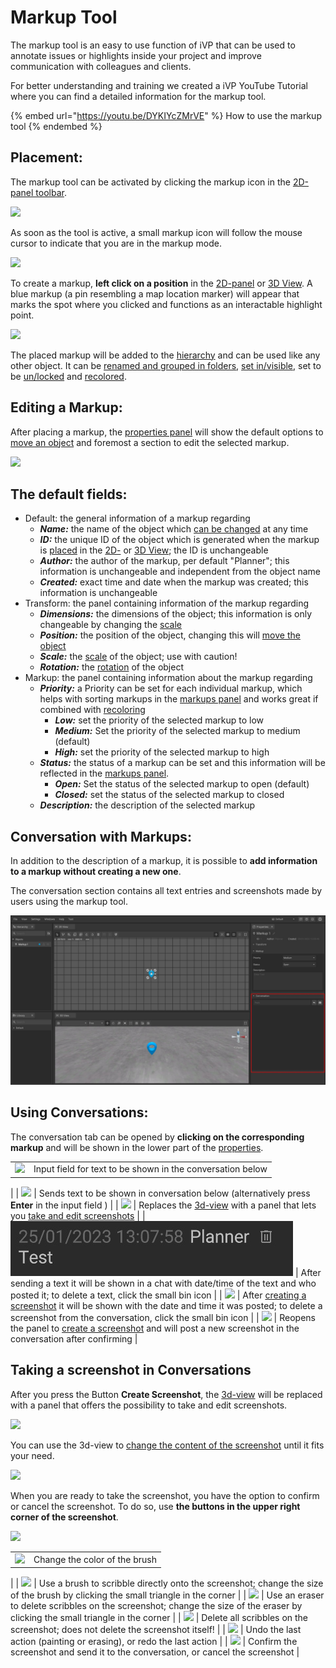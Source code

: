 # Markup Tool

The markup tool is an easy to use function of iVP that can be used to annotate issues or highlights inside your project and improve communication with colleagues and clients.

For better understanding and training we created a iVP YouTube Tutorial where you can find a detailed information for the markup tool.

{% embed url="https://youtu.be/DYKIYcZMrVE" %}
How to use the markup tool
{% endembed %}

## Placement:

The markup tool can be activated by clicking the markup icon in the [2D-panel toolbar](../user-interface/the-2d-panel.md#the-toolbar-of-the-2d-panel).

![](../../../.gitbook/assets/markup\_icon.jpg)

As soon as the tool is active, a small markup icon will follow the mouse cursor to indicate that you are in the markup mode.

![](../../../.gitbook/assets/markup\_cursor.jpg)

To create a markup, **left click on a position** in the [2D-panel](../user-interface/the-2d-panel.md) or [3D View](../user-interface/the-3d-view.md). A blue markup (a pin resembling a map location marker) will appear that marks the spot where you clicked and functions as an interactable highlight point.

![](../../../.gitbook/assets/markup\_placement.jpg)

The placed markup will be added to the [hierarchy](../user-interface/the-machine-list.md) and can be used like any other object. It can be [renamed and grouped in folders](../machines/renaming-objects-and-folders.md), [set in/visible](../user-interface/hierarchy-panel.md#hideunhide-objects), set to be [un/locked](../user-interface/hierarchy-panel.md#lockunlock-objects) and [recolored](../machines/highlighting-objects.md).

## Editing a Markup:

After placing a markup, the [properties panel](../user-interface/the-info-panel.md) will show the default options to [move an object](../machines/move-objects.md#moving-objects-via-the-info-panel) and foremost a section to edit the selected markup.

![](../../../.gitbook/assets/markup\_properties.jpg)

## The default fields:

* Default: the general information of a markup regarding
    * _**Name:**_ the name of the object which [can be changed](../machines/renaming-objects-and-folders.md) at any time
    * _**ID:**_ the unique ID of the object which is generated when the markup is [placed](../machines/first-steps-with-3d-object.md) in the [2D-](../user-interface/the-2d-panel.md) or [3D View](../user-interface/the-3d-view.md); the ID is unchangeable 
    * _**Author:**_ the author of the markup, per default "Planner"; this information is unchangeable and independent from the object name
    * _**Created:**_ exact time and date when the markup was created; this information is unchangeable
* Transform: the panel containing information of the markup regarding
    * _**Dimensions:**_ the dimensions of the object; this information is only changeable by changing the [scale](../machines/scale-objects.md)
    * _**Position:**_ the position of the object, changing this will [move the object](../machines/move-objects.md#moving-objects-via-the-info-panel)
    * _**Scale:**_ the [scale](../machines/scale-objects.md) of the object; use with caution!
    * _**Rotation:**_ the [rotation](../machines/rotate-objects.md) of the object
* Markup: the panel containing information about the markup regarding
    * _**Priority:**_ a Priority can be set for each individual markup, which helps with sorting markups in the [markups panel](../user-interface/markups-panel.md) and works great if combined with [recoloring](../machines/highlighting-objects.md)
        * _**Low:**_ set the priority of the selected markup to low
        * _**Medium:**_ Set the priority of the selected markup to medium (default)
        * _**High:**_ set the priority of the selected markup to high
    * _**Status:**_ the status of a markup can be set and this information will be reflected in the [markups panel](../user-interface/markups-panel.md).
        * _**Open:**_ Set the status of the selected markup to open (default)
        * _**Closed:**_ set the status of the selected markup to closed
    * _**Description:**_ the description of the selected markup

## Conversation with Markups:

In addition to the description of a markup, it is possible to **add information to a markup without creating a new one**.

The conversation section contains all text entries and screenshots made by users using the markup tool.

![](../../../.gitbook/assets/conversation.jpg)

## Using Conversations:

The conversation tab can be opened by **clicking on the corresponding markup** and will be shown in the lower part of the [properties](../user-interface/the-info-panel.md).

|                                                                           |                                                                                                                                                                                                                                                                                                              |
| ------------------------------------------------------------------------- | ------------------------------------------------------------------------------------------------------------------------------------------------------------------------------------------------------------------------------------------------------------------------------------------------------------ |
| ![](../../../.gitbook/assets/conversation\_reply.jpg)                      | Input field for text to be shown in the conversation below
|
| ![](../../../.gitbook/assets/conversation\_send\_text.jpg)                 | Sends text to be shown in conversation below (alternatively press **Enter** in the input field ) 
|
| ![](../../../.gitbook/assets/conversation\_create\_screenshot.jpg)         | Replaces the [3d-view](..user-interface/the-3d-view.md) with a panel that lets you [take and edit screenshots](/markup-tool.md#taking-a-screenshot-in-conversations)
|
| ![](../../../.gitbook/assets/conversation_text.jpg)                        | After sending a text it will be shown in a chat with date/time of the text and who posted it; to delete a text, click the small bin icon
|
| ![](../../../.gitbook/assets/conversation\_screenshot.jpg)                 | After [creating a screenshot](#taking-a-screenshot-in-conversations) it will be shown with the date and time it was posted; to delete a screenshot from the conversation, click the small bin icon
|
| ![](../../../.gitbook/assets/conversation\_screenshot\_reply.jpg)          | Reopens the panel to [create a screenshot](#taking-a-screenshot-in-conversations) and will post a new screenshot in the conversation after confirming
|

## Taking a screenshot in Conversations

After you press the Button **Create Screenshot**, the [3d-view](../user-interface/the-3d-view.md) will be replaced with a panel that offers the possibility to take and edit screenshots.

![](../../../.gitbook/assets/markup\_screenshot\_panel.jpg)

You can use the 3d-view to [change the content of the screenshot](../getting-started/moving-the-camera.md) until it fits your need.

![](../../../.gitbook/assets/markup\_screenshot\_panel\_buttons.jpg)

When you are ready to take the screenshot, you have the option to confirm or cancel the screenshot. To do so, use **the buttons in the upper right corner of the screenshot**.

![](../../../.gitbook/assets/markup\_screenshot\_panel\marking\_bar.jpg)

|                                                                           |                                                                                                                                                                                                                                                                                                              |
| ------------------------------------------------------------------------- | ------------------------------------------------------------------------------------------------------------------------------------------------------------------------------------------------------------------------------------------------------------------------------------------------------------ |
| ![](../../../.gitbook/assets/markup\_screenshot\_panel\_color.jpg)        | Change the color of the brush
|
| ![](../../../.gitbook/assets/markup\_screenshot\_panel\_brush.jpg)        | Use a brush to scribble directly onto the screenshot; change the size of the brush by clicking the small triangle in the corner 
|
| ![](../../../.gitbook/assets/markup\_screenshot\_panel\_eraser.jpg)       | Use an eraser to delete scribbles on the screenshot; change the size of the eraser by clicking the small triangle in the corner
|
| ![](../../../.gitbook/assets/markup\_screenshot\_panel\_clear.jpg)        | Delete all scribbles on the screenshot; does not delete the screenshot itself!
|
| ![](../../../.gitbook/assets/markup\_screenshot\_panel\_undo.jpg)         | Undo the last action (painting or erasing), or redo the last action
|
| ![](../../../.gitbook/assets/markup\_screenshot\_panel\_confirm.jpg)      | Confirm the screenshot and send it to the conversation, or cancel the screenshot 
|